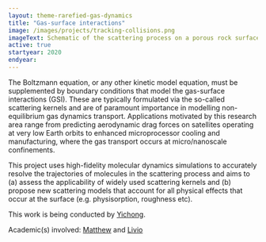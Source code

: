 ```yaml
---
layout: theme-rarefied-gas-dynamics
title: "Gas-surface interactions"
image: /images/projects/tracking-collisions.png
imageText: Schematic of the scattering process on a porous rock surface.
active: true
startyear: 2020
endyear:
---
```


The Boltzmann equation, or any other kinetic model equation, must be supplemented by boundary conditions that model the gas-surface interactions (GSI). These are typically formulated via the so-called scattering kernels and are of paramount importance in modelling non-equilibrium gas dynamics transport. Applications motivated by this research area range from predicting aerodynamic drag forces on satellites operating at very low Earth orbits to enhanced microprocessor cooling and manufacturing, where the gas transport occurs at micro/nanoscale confinements.

This project uses high-fidelity molecular dynamics simulations to accurately resolve the trajectories of molecules in the scattering process and aims to (a) assess the applicability of widely used scattering kernels and (b) propose new scattering models that account for all physical effects that occur at the surface (e.g. physisorption, roughness etc).

This work is being conducted by [Yichong](/team/chen-yichong). 

Academic(s) involved: [Matthew](/team/matthew-borg) and [Livio](/team/livio-gibelli)